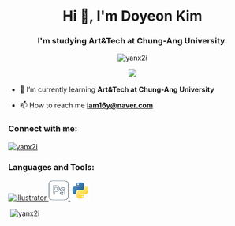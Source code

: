 <h1 align="center">Hi 👋, I'm Doyeon Kim</h1>
<h3 align="center">I'm studying Art&Tech at Chung-Ang University.</h3>

<p align="center"> <img src="https://komarev.com/ghpvc/?username=yanx2i&label=Profile%20views&color=0b3493&style=flat" alt="yanx2i" /> </p>

<p align="center"> <img src="https://capsule-render.vercel.app/api?type=venom&color=auto&text=YANNI">

- 🌱 I’m currently learning **Art&Tech at Chung-Ang University**

- 📫 How to reach me **iam16y@naver.com**

<h3 align="left">Connect with me:</h3>
<p align="left">
<a href="https://instagram.com/yanx2i" target="blank"><img align="center" src="https://raw.githubusercontent.com/rahuldkjain/github-profile-readme-generator/master/src/images/icons/Social/instagram.svg" alt="yanx2i" height="30" width="40" /></a>
</p>

<h3 align="left">Languages and Tools:</h3>
<p align="left"> <a href="https://www.adobe.com/in/products/illustrator.html" target="_blank" rel="noreferrer"> <img src="https://www.vectorlogo.zone/logos/adobe_illustrator/adobe_illustrator-icon.svg" alt="illustrator" width="40" height="40"/> </a> <a href="https://www.photoshop.com/en" target="_blank" rel="noreferrer"> <img src="https://raw.githubusercontent.com/devicons/devicon/master/icons/photoshop/photoshop-line.svg" alt="photoshop" width="40" height="40"/> </a> <a href="https://www.python.org" target="_blank" rel="noreferrer"> <img src="https://raw.githubusercontent.com/devicons/devicon/master/icons/python/python-original.svg" alt="python" width="40" height="40"/> </a> </p>

<p>&nbsp;<img align="center" src="https://github-readme-stats.vercel.app/api?username=yanx2i&show_icons=true&title_color=e0d4ae&text_color=93a0d2&bg_color=b8a1a5&locale=en" alt="yanx2i" /></p>
